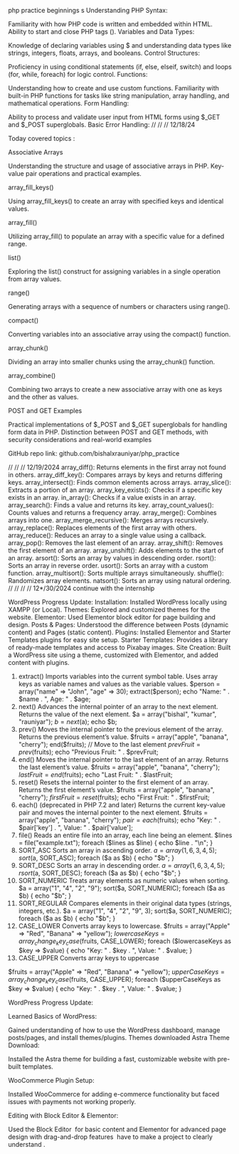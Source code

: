 php practice
beginnings s
Understanding PHP Syntax:

Familiarity with how PHP code is written and embedded within HTML.
Ability to start and close PHP tags (<?php and ?>).
Variables and Data Types:

Knowledge of declaring variables using $ and understanding data types like strings, integers, floats, arrays, and booleans.
Control Structures:

Proficiency in using conditional statements (if, else, elseif, switch) and loops (for, while, foreach) for logic control.
Functions:

Understanding how to create and use custom functions.
Familiarity with built-in PHP functions for tasks like string manipulation, array handling, and mathematical operations.
Form Handling:

Ability to process and validate user input from HTML forms using $\_GET and $\_POST superglobals.
Basic Error Handling:
//
//
//
12/18/24

Today covered topics :

Associative Arrays

Understanding the structure and usage of associative arrays in PHP.
Key-value pair operations and practical examples.

array_fill_keys()

Using array_fill_keys() to create an array with specified keys and identical values.

array_fill()

Utilizing array_fill() to populate an array with a specific value for a defined range.

list()

Exploring the list() construct for assigning variables in a single operation from array values.

range()

Generating arrays with a sequence of numbers or characters using range().

compact()

Converting variables into an associative array using the compact() function.

array_chunk()

Dividing an array into smaller chunks using the array_chunk() function.

array_combine()

Combining two arrays to create a new associative array with one as keys and the other as values.

POST and GET Examples

Practical implementations of $\_POST and $\_GET superglobals for handling form data in PHP.
Distinction between POST and GET methods, with security considerations and real-world examples

GitHub repo link: github.com/bishalxrauniyar/php_practice

//
//
//
12/19/2024
array_diff():
Returns elements in the first array not found in others.
array_diff_key(): Compares arrays by keys and returns differing keys.
array_intersect(): Finds common elements across arrays.
array_slice(): Extracts a portion of an array.
array_key_exists(): Checks if a specific key exists in an array.
in_array(): Checks if a value exists in an array.
array_search(): Finds a value and returns its key.
array_count_values(): Counts values and returns a frequency array.
array_merge(): Combines arrays into one.
array_merge_recursive(): Merges arrays recursively.
array_replace(): Replaces elements of the first array with others.
array_reduce(): Reduces an array to a single value using a callback.
array_pop(): Removes the last element of an array.
array_shift(): Removes the first element of an array.
array_unshift(): Adds elements to the start of an array.
arsort(): Sorts an array by values in descending order.
rsort(): Sorts an array in reverse order.
usort(): Sorts an array with a custom function.
array_multisort(): Sorts multiple arrays simultaneously.
shuffle(): Randomizes array elements.
natsort(): Sorts an array using natural ordering.
//
//
//
//
12\*/30/2024
continue with the internship

WordPress Progress Update:
Installation: Installed WordPress locally using XAMPP (or Local).
Themes: Explored and customized themes for the website.
Elementor: Used Elementor block editor for page building and design.
Posts & Pages: Understood the difference between Posts (dynamic content) and Pages (static content).
Plugins: Installed Elementor and Starter Templates plugins for easy site setup.
Starter Templates: Provides a library of ready-made templates and access to Pixabay images.
Site Creation: Built a WordPress site using a theme, customized with Elementor, and added content with plugins.

1.  extract()
    Imports variables into the current symbol table.
    Uses array keys as variable names and values as the variable values.
    $person = array("name" => "John", "age" => 30);
extract($person);
    echo "Name: " . $name . ", Age: " . $age;
2.  next()
    Advances the internal pointer of an array to the next element.
    Returns the value of the next element.
    $a = array("bishal", "kumar", "rauniyar");
$b = next($a);
    echo $b;
3.  prev()
    Moves the internal pointer to the previous element of the array.
    Returns the previous element’s value.
    $fruits = array("apple", "banana", "cherry");
end($fruits); // Move to the last element
    $prevFruit = prev($fruits);
    echo "Previous Fruit: " . $prevFruit;
4.  end()
    Moves the internal pointer to the last element of an array.
    Returns the last element’s value.
    $fruits = array("apple", "banana", "cherry");
$lastFruit = end($fruits);
    echo "Last Fruit: " . $lastFruit;
5.  reset()
    Resets the internal pointer to the first element of an array.
    Returns the first element’s value.
    $fruits = array("apple", "banana", "cherry");
$firstFruit = reset($fruits);
    echo "First Fruit: " . $firstFruit;
6.  each()
    (deprecated in PHP 7.2 and later)
    Returns the current key-value pair and moves the internal pointer to the next element.
    $fruits = array("apple", "banana", "cherry");
$pair = each($fruits);
    echo "Key: " . $pair['key'] . ", Value: " . $pair['value'];
7.  file()
    Reads an entire file into an array, each line being an element.
    $lines = file("example.txt");
foreach ($lines as $line) {
    echo $line . "\n";
    }
8.  SORT_ASC
    Sorts an array in ascending order.
    $a = array(1, 6, 3, 4, 5);
sort($a, SORT_ASC);
    foreach ($a as $b) {
echo "$b";
    }
9.  SORT_DESC
    Sorts an array in descending order.
    $a = array(1, 6, 3, 4, 5);
rsort($a, SORT_DESC);
    foreach ($a as $b) {
echo "$b";
    }
10. SORT_NUMERIC
    Treats array elements as numeric values when sorting.
    $a = array("1", "4", "2", "9");
sort($a, SORT_NUMERIC);
    foreach ($a as $b) {
echo "$b";
    }
11. SORT_REGULAR
    Compares elements in their original data types (strings, integers, etc.).
    $a = array("1", "4", "2", "9", 3);
sort($a, SORT_NUMERIC);
    foreach ($a as $b) {
echo "$b";
    }
12. CASE_LOWER
    Converts array keys to lowercase.
    $fruits = array("Apple" => "Red", "Banana" => "yellow");
$lowercaseKeys = array_change_key_case($fruits, CASE_LOWER);
foreach ($lowercaseKeys as $key => $value) {
    echo "Key: " . $key . ", Value: " . $value;
    }
13. CASE_UPPER
    Converts array keys to uppercase

$fruits = array("Apple" => "Red", "Banana" => "yellow");
$upperCaseKeys = array_change_key_case($fruits, CASE_UPPER);
foreach ($upperCaseKeys as $key => $value) {
echo "Key: " . $key . ", Value: " . $value;
}

WordPress Progress Update:

Learned Basics of WordPress:

Gained understanding of how to use the WordPress dashboard, manage posts/pages, and install themes/plugins.
Themes downloaded
Astra Theme Download:

Installed the Astra theme for building a fast, customizable website with pre-built templates.

WooCommerce Plugin Setup:

Installed WooCommerce for adding e-commerce functionality but faced issues with payments not working properly.

Editing with Block Editor & Elementor:

Used the Block Editor  for basic content and Elementor for advanced page design with drag-and-drop features
 have to make a project to clearly understand .
